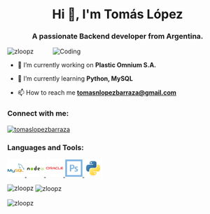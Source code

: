 <h1 align="center">Hi 👋, I'm Tomás López</h1>
<h3 align="center">A passionate Backend developer from Argentina.</h3>
<img align="right" alt="Coding" width="400" src="https://media.indiedb.com/images/articles/1/194/193883/auto/8SrDsGf.gif">

<p align="left"> <img src="https://komarev.com/ghpvc/?username=zloopz&label=Profile%20views&color=0e75b6&style=flat" alt="zloopz" /> </p>

- 🔭 I’m currently working on **Plastic Omnium S.A.**

- 🌱 I’m currently learning **Python, MySQL**

- 📫 How to reach me **tomasnlopezbarraza@gmail.com**

<h3 align="left">Connect with me:</h3>
<p align="left">
<a href="https://linkedin.com/in/tomaslopezbarraza" target="blank"><img align="center" src="https://raw.githubusercontent.com/rahuldkjain/github-profile-readme-generator/master/src/images/icons/Social/linked-in-alt.svg" alt="tomaslopezbarraza" height="30" width="40" /></a>
</p>

<h3 align="left">Languages and Tools:</h3>
<p align="left"> <a href="https://www.mysql.com/" target="_blank" rel="noreferrer"> <img src="https://raw.githubusercontent.com/devicons/devicon/master/icons/mysql/mysql-original-wordmark.svg" alt="mysql" width="40" height="40"/> </a> <a href="https://nodejs.org" target="_blank" rel="noreferrer"> <img src="https://raw.githubusercontent.com/devicons/devicon/master/icons/nodejs/nodejs-original-wordmark.svg" alt="nodejs" width="40" height="40"/> </a> <a href="https://www.oracle.com/" target="_blank" rel="noreferrer"> <img src="https://raw.githubusercontent.com/devicons/devicon/master/icons/oracle/oracle-original.svg" alt="oracle" width="40" height="40"/> </a> <a href="https://www.photoshop.com/en" target="_blank" rel="noreferrer"> <img src="https://raw.githubusercontent.com/devicons/devicon/master/icons/photoshop/photoshop-line.svg" alt="photoshop" width="40" height="40"/> </a> <a href="https://www.python.org" target="_blank" rel="noreferrer"> <img src="https://raw.githubusercontent.com/devicons/devicon/master/icons/python/python-original.svg" alt="python" width="40" height="40"/> </a> </p>

<p><img align="left" src="https://github-readme-stats.vercel.app/api/top-langs?username=zloopz&show_icons=true&locale=en&layout=compact" alt="zloopz" /></p>

<p>&nbsp;<img align="center" src="https://github-readme-stats.vercel.app/api?username=zloopz&show_icons=true&locale=en" alt="zloopz" /></p>

<p><img align="center" src="https://github-readme-streak-stats.herokuapp.com/?user=zloopz&" alt="zloopz" /></p>
